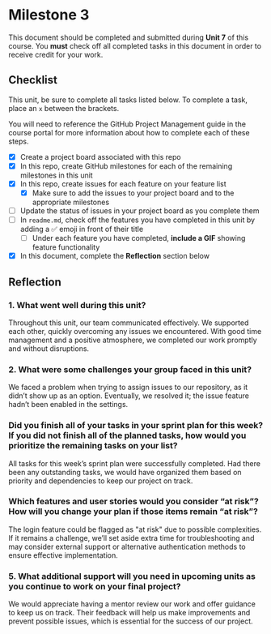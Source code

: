 # Milestone 3

This document should be completed and submitted during **Unit 7** of this course. You **must** check off all completed tasks in this document in order to receive credit for your work.

## Checklist

This unit, be sure to complete all tasks listed below. To complete a task, place an `x` between the brackets.

You will need to reference the GitHub Project Management guide in the course portal for more information about how to complete each of these steps.

- [X] Create a project board associated with this repo
- [X] In this repo, create GitHub milestones for each of the remaining milestones in this unit
- [X] In this repo, create issues for each feature on your feature list
  - [X] Make sure to add the issues to your project board and to the appropriate milestones
- [ ] Update the status of issues in your project board as you complete them
- [ ] In `readme.md`, check off the features you have completed in this unit by adding a ✅ emoji in front of their title
  - [ ] Under each feature you have completed, **include a GIF** showing feature functionality
- [X] In this document, complete the **Reflection** section below

## Reflection

### 1. What went well during this unit?

Throughout this unit, our team communicated effectively. We supported each other, quickly overcoming any issues we encountered. With good time management and a positive atmosphere, we completed our work promptly and without disruptions.

### 2. What were some challenges your group faced in this unit?

We faced a problem when trying to assign issues to our repository, as it didn’t show up as an option. Eventually, we resolved it; the issue feature hadn’t been enabled in the settings.

### Did you finish all of your tasks in your sprint plan for this week? If you did not finish all of the planned tasks, how would you prioritize the remaining tasks on your list?

All tasks for this week’s sprint plan were successfully completed. Had there been any outstanding tasks, we would have organized them based on priority and dependencies to keep our project on track.

### Which features and user stories would you consider “at risk”? How will you change your plan if those items remain “at risk”?

The login feature could be flagged as "at risk" due to possible complexities. If it remains a challenge, we’ll set aside extra time for troubleshooting and may consider external support or alternative authentication methods to ensure effective implementation.

### 5. What additional support will you need in upcoming units as you continue to work on your final project?

We would appreciate having a mentor review our work and offer guidance to keep us on track. Their feedback will help us make improvements and prevent possible issues, which is essential for the success of our project.
